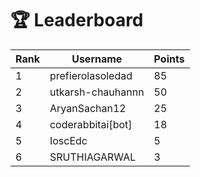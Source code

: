 # 🏆 Leaderboard

| Rank | Username | Points |
|------|----------|--------|
| 1 | prefierolasoledad | 85 |
| 2 | utkarsh-chauhannn | 50 |
| 3 | AryanSachan12 | 25 |
| 4 | coderabbitai[bot] | 18 |
| 5 | IoscEdc | 5 |
| 6 | SRUTHIAGARWAL | 3 |
